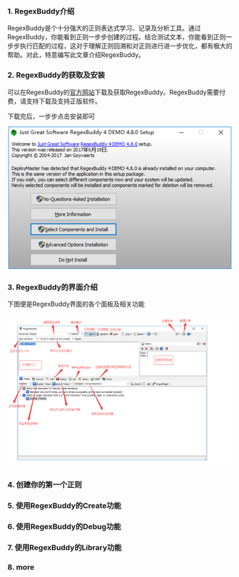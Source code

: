 
### 1. RegexBuddy介绍

RegexBuddy是个十分强大的正则表达式学习、记录及分析工具。通过RegexBuddy，你能看到正则一步步创建的过程。结合测试文本，你能看到正则一步步执行匹配的过程，这对于理解正则回溯和对正则进行进一步优化，都有极大的帮助。对此，特意编写此文章介绍RegexBuddy。

### 2. RegexBuddy的获取及安装

可以在RegexBuddy的[官方网站](https://www.regexbuddy.com/)下载及获取RegexBuddy。RegexBuddy需要付费，请支持下载及支持正版软件。

下载完后，一步步点击安装即可

![insatll RegexBuddy](./imgs/install.png)

### 3. RegexBuddy的界面介绍

下图便是RegexBuddy界面的各个面板及相关功能

![RegexBuddy layout](./imgs/layout.png)

### 4. 创建你的第一个正则

### 5. 使用RegexBuddy的Create功能

### 6. 使用RegexBuddy的Debug功能

### 7. 使用RegexBuddy的Library功能

### 8. more